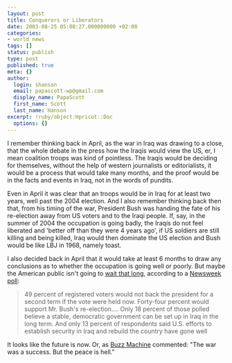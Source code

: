 ```yaml
---
layout: post
title: Conquerors or Liberators
date: 2003-08-25 05:08:27.000000000 +02:00
categories:
- world news
tags: []
status: publish
type: post
published: true
meta: {}
author:
  login: shanson
  email: papascott-wp@gmail.com
  display_name: PapaScott
  first_name: Scott
  last_name: Hanson
excerpt: !ruby/object:Hpricot::Doc
  options: {}
---
```

<p>I remember thinking back in April, as the war in Iraq was drawing to a close, that the whole debate in the press how the Iraqis would view  the US, er, I mean coalition troops was kind of pointless. The Iraqis would be deciding for themselves, without the help of western journalists or editorialists, it would be a process that would take many months, and the proof would be in the facts and events in Iraq, not in the words of pundits.</p>
<p>Even in April it was clear that an troops would be in Iraq for at least two years, well past the 2004 election. And I also remember thinking back then that, from his timing of the war, President Bush was handing the fate of his re-election away from US voters and to the Iraqi people. If, say, in the summer of 2004 the occupation is going badly, the Iraqis do not feel liberated and 'better off than they were 4 years ago', if US soldiers are still killing and being killed, Iraq would then dominate the US election and Bush would be like LBJ in 1968, namely toast.</p>
<p>I also decided back in April that it would take at least 6 months to draw any conclusions as to whether the occupation is going well or poorly. But maybe the American public isn't going to <a title="BuzzMachine: Bye bye Bush?" href="http://www.buzzmachine.com/archives/2003_08.html#004514">wait that long</a>, according to a <a title="VOANews.com" href="http://www.voanews.com/article.cfm?objectID=AA40140D-FF3F-4B8D-AEB579CA3DBB57E7">Newsweek poll</a>: </p>
<blockquote><p>49 percent of registered voters would not back the president for a second term if the vote were held now. Forty-four percent would support Mr. Bush's re-election....  Only 18 percent of those polled believe a stable, democratic government can be set up in Iraq in the long term. And only 13 percent of respondents said U.S. efforts to establish security in Iraq and rebuild the country have gone well</p></blockquote>
<p>It looks like the future is now. Or, as <a title="BuzzMachine: Bye bye Bush?" href="http://www.buzzmachine.com/archives/2003_08.html#004514">Buzz Machine</a> commented: "The war was a success. But the peace is hell."</p>
